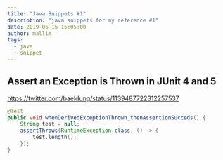 ```yaml
---
title: "Java Snippets #1"
description: "java snippets for my reference #1"
date: 2019-06-15 15:05:00
author: mallim
tags:
  - java
  - snippet
---
```


## Assert an Exception is Thrown in JUnit 4 and 5

https://twitter.com/baeldung/status/1139487722312257537

```java
@Test
public void whenDerivedExceptionThrown_thenAssertionSucceds() {
    String test = null;
    assertThrows(RuntimeException.class, () -> {
        test.length();
    });
}
```
